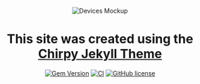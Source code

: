 <div align="center">
  
  ![Devices Mockup](https://chirpy-img.netlify.app/commons/devices-mockup.png)

  # This site was created using the [Chirpy Jekyll Theme][Ref]
  
  [![Gem Version](https://img.shields.io/gem/v/jekyll-theme-chirpy?color=brightgreen)](https://rubygems.org/gems/jekyll-theme-chirpy) [![CI](https://github.com/cotes2020/jekyll-theme-chirpy/actions/workflows/ci.yml/badge.svg)](https://github.com/cotes2020/jekyll-theme-chirpy/actions/workflows/ci.yml) [![GitHub license](https://img.shields.io/github/license/cotes2020/jekyll-theme-chirpy.svg)](https://github.com/cotes2020/jekyll-theme-chirpy/blob/master/LICENSE)


</div>

[Ref]: https://github.com/cotes2020/jekyll-theme-chirpy
